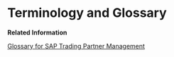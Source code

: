 <!-- loiofd1491df3bf34be391c55d95d5f9dfa1 -->

# Terminology and Glossary

**Related Information**  


 <?sap-ot O2O class="- topic/link " href="d352b138fddb4da094314eb922b4ba1a.xml" text="" desc="" xtrc="link:1" xtrf="file:/home/builder/src/dita-all/xui1697777552331/loiocc0ab4c7365e43bbbee9eae27deb32da_en-US/src/content/localization/en-us/fd1491df3bf34be391c55d95d5f9dfa1.xml" ?> 

[Glossary for SAP Trading Partner Management](glossary-for-sap-trading-partner-management-81860a4.md "")

